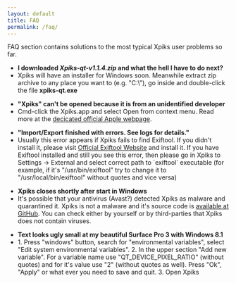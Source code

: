 ```yaml
---
layout: default
title: FAQ
permalink: /faq/
---
```


<article class="row">
<section class="small-12 large-8 columns page-content">

<div>
  <p>
    FAQ section contains solutions to the most typical Xpiks user problems so far.
  </p>
</div>

<div>
  <ul>
    <li><strong>I downloaded <i>Xpiks-qt-v1.1.4.zip</i> and what the hell I have to do next?</strong></li>
    <li>Xpiks will have an installer for Windows soon. Meanwhile extract zip archive to any place you want to (e.g. "C:\"), go inside and double-click the file <strong>xpiks-qt.exe</strong></li>
  </ul>
</div>

<div>
  <ul>
    <li><strong>"Xpiks" can't be opened because it is from an unidentified developer</strong></li>
    <li>Cmd-click the Xpiks.app and select Open from context menu. Read more at the <a href="https://support.apple.com/kb/PH18657" target="_blank">decicated official Apple webpage</a>.</li>
  </ul>
</div>

<div>
  <ul>
    <li><strong>"Import/Export finished with errors. See logs for details."</strong></li>
    <li>Usually this error appears if Xpiks fails to find Exiftool. If you didn't install it, please visit <a href="http://www.sno.phy.queensu.ca/~phil/exiftool/" target="_blank">Official Exiftool Website</a> and install it. If you have Exiftool installed and still you see this error, then please go in Xpiks to Settings -> External and select correct path to `exiftool` executable (for example, if it's "/usr/bin/exiftool" try to change it to "/usr/local/bin/exiftool" without quotes and vice versa)</li>
  </ul>
</div>

<div>
  <ul>
    <li><strong>Xpiks closes shortly after start in Windows</strong></li>
    <li>It's possible that your antivirus (Avast?) detected Xpiks as malware and quarantined it. Xpiks is not a malware and it's source code is <a href="https://github.com/ribtoks/xpiks" target="_blank">available at GitHub</a>. You can check either by yourself or by third-parties that Xpiks does not contain viruses.</li>
  </ul>
</div>

<div>
  <ul>
    <li><strong>Text looks ugly small at my beautiful Surface Pro 3 with Windows 8.1</strong></li>
    <li>1. Press "windows" button, search for "environmental variables", select "Edit system environmental variables". 2. In the upper section "Add new variable". For a variable name use "QT_DEVICE_PIXEL_RATIO" (without quotes) and for it's value use "2" (without quotes as well). Press "Ok", "Apply" or what ever you need to save and quit. 3. Open Xpiks</li>
  </ul>
</div>

</section>
</article>
